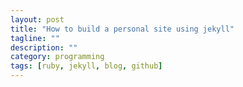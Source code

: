 ```yaml
---
layout: post
title: "How to build a personal site using jekyll"
tagline: ""
description: ""
category: programming
tags: [ruby, jekyll, blog, github]
---
```


